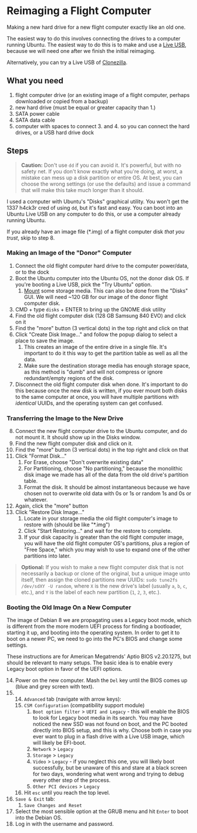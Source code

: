 # Reimaging a Flight Computer

Making a new hard drive for a new flight computer exactly like an old one.

The easiest way to do this involves connecting the drives to a computer running Ubuntu. The easiest way to do this is to make and use a [Live USB](https://ubuntu.com/tutorials/try-ubuntu-before-you-install#1-getting-started), because we will need one after we finish the initial reimaging.

Alternatively, you can try a Live USB of [Clonezilla](https://clonezilla.org/liveusb.php).

## What you need

1. flight computer drive (or an existing image of a flight computer, perhaps downloaded or copied from a backup)
2. new hard drive (must be equal or greater capacity than 1.)
3. SATA power cable
4. SATA data cable
5. computer with spaces to connect 3. and 4. so you can connect the hard drives, or a USB hard drive dock

## Steps

> **Caution:** Don't use `dd` if you can avoid it. It's powerful, but with no safety net. If you don't know exactly what you're doing, at worst, a mistake can mess up a disk partition or entire OS. At best, you can choose the wrong settings (or use the defaults) and issue a command that will make this take much longer than it should.

I used a computer with Ubuntu's "Disks" graphical utility. You won't get the 1337 h4ck3r cred of using `dd`, but it's fast and easy. You can boot into an Ubuntu Live USB on any computer to do this, or use a computer already running Ubuntu.

If you already have an image file (\*.img) of a flight computer disk _that you trust_, skip to step 8.

### Making an Image of the "Donor" Computer

1. Connect the old flight computer hard drive to the computer power/data, or to the dock
2. Boot the Ubuntu computer into the Ubuntu OS, not the donor disk OS. If you're booting a Live USB, pick the "Try Ubuntu" option.
    1. [Mount](https://manpages.ubuntu.com/manpages/xenial/man8/mount.8.html) some storage media. This can also be done from the "Disks" GUI. We will need ~120 GB for our image of the donor flight computer disk.
3. CMD + type `disks` + ENTER to bring up the GNOME disk utility
4. Find the old flight computer disk (128 GB Samsung 840 EVO) and click on it
5. Find the "more" button (3 vertical dots) in the top right and click on that 
6. Click "Create Disk Image..." and follow the popup dialog to select a place to save the image. 
    1. This creates an image of the entire drive in a single file. It's important to do it this way to get the partition table as well as all the data.
    2. Make sure the destination storage media has enough storage space, as this method is "dumb" and will not compress or ignore redundant/empty regions of the disk.
7. Disconnect the old flight computer disk when done. It's important to do this because once the new disk is written, if you ever mount both disks to the same computer at once, you will have multiple partitions with _identical_ UUIDs, and the operating system can get confused.

### Transferring the Image to the New Drive

8. Connect the new flight computer drive to the Ubuntu computer, and do not mount it. It should show up in the Disks window.
9. Find the new flight computer disk and click on it.
10. Find the "more" button (3 vertical dots) in the top right and click on that 
11. Click "Format Disk..."
    1. For Erase, choose "Don't overwrite existing data"
    2. For Partitioning, choose "No partitioning," because the monolithic disk image we made has all of the data from the old drive's partition table.
    3. Format the disk. It should be almost instantaneous because we have chosen not to overwrite old data with 0s or 1s or random 1s and 0s or whatever.
12. Again, click the "more" button
13. Click "Restore Disk Image..."
    1. Locate in your storage media the old flight computer's image to restore with (should be like "\*.img")
    2. Click "Start Restoring..." and wait for the restore to complete.
    3. If your disk capacity is greater than the old flight computer image, you will have the old flight computer OS's partitions, plus a region of "Free Space," which you may wish to use to expand one of the other partitions into later.

> **Optional:** If you wish to make a new flight computer disk that is not necessarily a backup or clone of the original, but a unique image unto itself, then assign the cloned partitions new UUIDs: `sudo tune2fs /dev/sdXY -U random`, where `X` is the new drive's label (usually `a`, `b`, `c`, etc.), and `Y` is the label of each new partition (`1`, `2`, `3`, etc.). 

### Booting the Old Image On a New Computer

The image of Debian 8 we are propagating uses a Legacy boot mode, which is different from the more modern UEFI process for finding a bootloader, starting it up, and booting into the operating system. In order to get it to boot on a newer PC, we need to go into the PC's BIOS and change some settings.

These instructions are for American Megatrends' Aptio BIOS v2.20.1275, but should be relevant to many setups. The basic idea is to enable every Legacy boot option in favor of the UEFI options.

14. Power on the new computer. Mash the `Del` key until the BIOS comes up (blue and grey screen with text).
15. 14. `Advanced` tab (navigate with arrow keys):
    1. `CSM Configuration` (compatibility support module)
        1. `Boot option filter` > `UEFI and Legacy` - this will enable the BIOS to look for Legacy boot media in its search. You may have noticed the new SSD was not found on boot, and the PC booted directly into BIOS setup, and this is why. Choose both in case you ever want to plug in a flash drive with a Live USB image, which will likely be EFI-boot.
        2. `Network` > `Legacy`
        3. `Storage` > `Legacy`
        4. `Video` > `Legacy` - if you neglect this one, you will likely boot successfully, but be unaware of this and stare at a black screen for two days, wondering what went wrong and trying to debug every other step of the process.
        5. `Other PCI devices` > `Legacy`
    2. Hit `esc` until you reach the top level.
16. `Save & Exit` tab:
    1. `Save Changes and Reset`
17. Select the most sensible option at the GRUB menu and hit `Enter` to boot into the Debian OS.
18. Log in with the username and password.